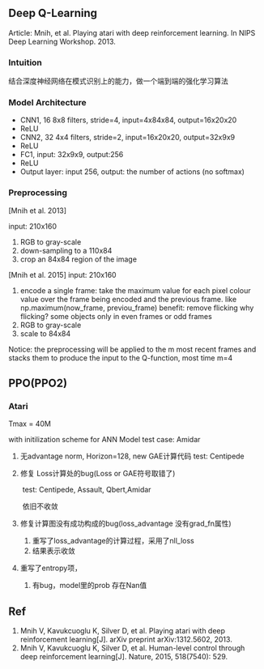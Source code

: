 ## Deep Q-Learning

Article: Mnih, et al. Playing atari with deep reinforcement learning. In NIPS Deep Learning Workshop. 2013.

### Intuition

结合深度神经网络在模式识别上的能力，做一个端到端的强化学习算法


### Model Architecture


- CNN1, 16 8x8 filters, stride=4, input=4x84x84, output=16x20x20
- ReLU
- CNN2, 32 4x4 filters, stride=2, input=16x20x20, output=32x9x9
- ReLU
- FC1, input: 32x9x9, output:256
- ReLU
- Output layer: input 256, output: the number of actions (no softmax)

### Preprocessing

[Mnih et al. 2013]

input: 210x160
1. RGB to gray-scale
2. down-sampling to a 110x84
3. crop an 84x84 region of the image

[Mnih et al. 2015]
input: 210x160
1. encode a single frame: take the maximum value for each pixel colour value over the frame being encoded and the previous frame. like np.maximum(now_frame, previou_frame)
benefit: remove flicking
why flicking? some objects only in even frames or odd frames
2. RGB to gray-scale
3. scale to 84x84

Notice: the preprocessing will be applied to the m most recent frames and stacks them to produce the input to the Q-function, most time m=4

## PPO(PPO2)

### Atari
Tmax = 40M

with initilization scheme for ANN Model
test case: Amidar

1. 无advantage norm, Horizon=128, new GAE计算代码
test: Centipede

2. 修复 Loss计算处的bug(Loss or GAE符号取错了)

   ​	test: Centipede, Assault, Qbert,Amidar
   
   ​	依旧不收敛

3. 修复计算图没有成功构成的bug(loss_advantage 没有grad_fn属性)
  
   1. 重写了loss_advantage的计算过程，采用了nll_loss
   2. 结果表示收敛
   
4. 重写了entropy项，

   1. 有bug，model里的prob 存在Nan值

## Ref
1. Mnih V, Kavukcuoglu K, Silver D, et al. Playing atari with deep reinforcement learning[J]. arXiv preprint arXiv:1312.5602, 2013.
2. Mnih V, Kavukcuoglu K, Silver D, et al. Human-level control through deep reinforcement learning[J]. Nature, 2015, 518(7540): 529.
